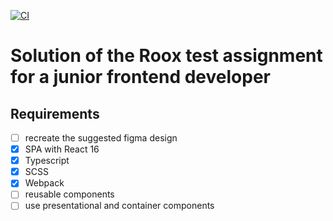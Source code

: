 [![CI](https://github.com/alex-kim-dev/test-assignment-roox/actions/workflows/ci.yml/badge.svg)](https://github.com/alex-kim-dev/test-assignment-roox/actions/workflows/ci.yml)

# Solution of the Roox test assignment for a junior frontend developer

## Requirements

- [ ] recreate the suggested figma design
- [x] SPA with React 16
- [x] Typescript
- [x] SCSS
- [x] Webpack
- [ ] reusable components
- [ ] use presentational and container components
